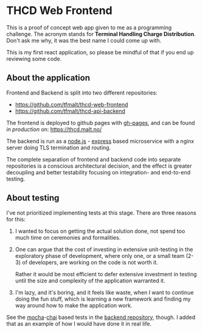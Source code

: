 # THCD Web Frontend

This is a proof of concept web app given to me as a programming challenge.
The acronym stands for **Terminal Handling Charge Distribution**. Don't ask me
why, it was the best name I could come up with.

This is my first react application, so please be mindful of that if you end
up reviewing some code.

## About the application

Frontend and Backend is split into two different repositories:

- <https://github.com/tfmalt/thcd-web-frontend>
- <https://github.com/tfmalt/thcd-api-backend>

The frontend is deployed to github pages with
[gh-pages](https://www.npmjs.com/package/gh-pages), and can be found
_in production_ on: <https://thcd.malt.no/>

The backend is run as a [node.js](https://nodejs.org/en/) -
[express](http://expressjs.com/) based microservice with a nginx server
doing TLS termination and routing.

The complete separation of frontend and backend code into separate
repositories is a conscious architectural decision, and the effect is
greater decoupling and better testability focusing on integration- and
end-to-end testing.

## About testing

I've not prioritized implementing tests at this stage. There are three reasons
for this:

1. I wanted to focus on getting the actual solution done, not spend too much
   time on ceremonies and formalities.

2. One can argue that the cost of investing in extensive unit-testing in the
   exploratory phase of development, where only one, or a small team (2-3)
   of developers, are working on the code is not worth it.

   Rather it would
   be most efficient to defer extensive investment in testing until the size
   and complexity of the application warranted it.

3. I'm lazy, and it's boring, and it feels like waste,  when I want to
   continue doing the fun stuff, which is learning a new framework and
   finding my way around how to make the application work.

See the [mocha](https://mochajs.org/)-[chai](http://chaijs.com/) based tests
in the [backend repository](https://github.com/tfmalt/thcd-api-backend),
though. I added that as an example of how I would have done it in real life.

